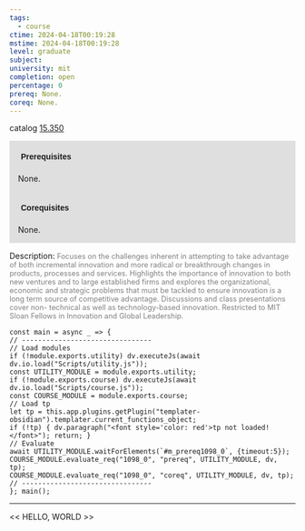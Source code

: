 ```yaml
---
tags:
  - course
ctime: 2024-04-18T00:19:28
mstime: 2024-04-18T00:19:28
level: graduate
subject: 
university: mit
completion: open
percentage: 0
prereq: None.
coreq: None.
---
```


catalog [15.350](http://student.mit.edu/catalog/m15b.html#15.350)

<span style="display: block; padding: 15px; background-color: rgb(100, 100, 100, 0.2);"><font id="m_prereq1098_0" style="display: block; font-family: Arial, sans-serif; font-weight: bold; padding: 5px">Prerequisites</font><br><span id="prereq1098_0">None.</span></span>
<span style="display: block; padding: 15px; background-color: rgb(100, 100, 100, 0.2);"><font id="m_coreq1098_0" style="display: block; font-family: Arial, sans-serif; font-weight: bold; padding: 5px">Corequisites</font><br><span id="coreq1098_0">None.</span></span>

<font style="">Description:</font>
<font style="color: grey; font-size: 0.8rem;">Focuses on the challenges inherent in attempting to take advantage of both incremental innovation and more radical or breakthrough changes in products, processes and services. Highlights the importance of innovation to both new ventures and to large established firms and explores the organizational, economic and strategic problems that must be tackled to ensure innovation is a long term source of competitive advantage. Discussions and class presentations cover non- technical as well as technology-based innovation. Restricted to MIT Sloan Fellows in Innovation and Global Leadership.</font>

```dataviewjs
const main = async _ => {
// --------------------------------
// Load modules
if (!module.exports.utility) dv.executeJs(await dv.io.load("Scripts/utility.js"));
const UTILITY_MODULE = module.exports.utility;
if (!module.exports.course) dv.executeJs(await dv.io.load("Scripts/course.js"));
const COURSE_MODULE = module.exports.course;
// Load tp
let tp = this.app.plugins.getPlugin("templater-obsidian").templater.current_functions_object;
if (!tp) { dv.paragraph("<font style='color: red'>tp not loaded!</font>"); return; }
// Evaluate
await UTILITY_MODULE.waitForElements(`#m_prereq1098_0`, {timeout:5});
COURSE_MODULE.evaluate_req("1098_0", "prereq", UTILITY_MODULE, dv, tp);
COURSE_MODULE.evaluate_req("1098_0", "coreq", UTILITY_MODULE, dv, tp);
// --------------------------------
}; main();
```

---

<< HELLO, WORLD >>
